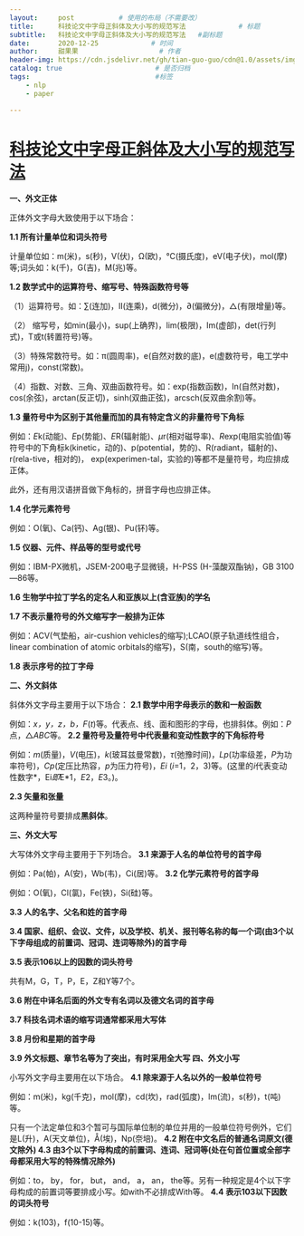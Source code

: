 ```yaml
---
layout:     post           # 使用的布局（不需要改）
title:      科技论文中字母正斜体及大小写的规范写法             # 标题 
subtitle:   科技论文中字母正斜体及大小写的规范写法   #副标题
date:       2020-12-25             # 时间
author:     甜果果                    # 作者
header-img: https://cdn.jsdelivr.net/gh/tian-guo-guo/cdn@1.0/assets/img/post-bg-coffee.jpeg    #背景图片
catalog: true                       # 是否归档
tags:                               #标签
    - nlp
    - paper

---
```


# [科技论文中字母正斜体及大小写的规范写法](https://blog.csdn.net/weibo1230123/article/details/79443359)

**一、外文正体**

正体外文字母大致使用于以下场合：

**1.1 所有计量单位和词头符号**

计量单位如：m(米)，s(秒)，V(伏)，Ω(欧)，℃(摄氏度)，eV(电子伏)，mol(摩)等;词头如：k(千)，G(吉)，M(兆)等。

**1.2 数学式中的运算符号、缩写号、特殊函数符号等**

（1）运算符号。如：∑(连加)，Ⅱ(连乘)，d(微分)，∂(偏微分)，△(有限增量)等。

（2） 缩写号，如min(最小)，sup(上确界)，lim(极限)，Im(虚部)，det(行列式)，T或t(转置符号)等。

（3）特殊常数符号。如：π(圆周率)，e(自然对数的底)，e(虚数符号，电工学中常用j)，const(常数)。

（4）指数、对数、三角、双曲函数符号。如：exp(指数函数)，In(自然对数)，cos(余弦)，arctan(反正切)，sinh(双曲正弦)，arcsch(反双曲余割)等。

**1.3 量符号中为区别于其他量而加的具有特定含义的非量符号下角标**

例如：*E*k(动能)、*E*p(势能)、*E*R(辐射能)、*μ*r(相对磁导率)、*R*exp(电阻实验值)等符号中的下角标k(kinetic，动的)、p(potential，势的)、R(radiant，辐射的)、r(rela-tive，相对的)， exp(experimen-tal，实验的)等都不是量符号，均应排成正体。

此外，还有用汉语拼音做下角标的，拼音字母也应排正体。

**1.4 化学元素符号**

例如：O(氧)、Ca(钙)、Ag(银)、Pu(钚)等。

**1.5 仪器、元件、样品等的型号或代号**

例如：IBM-PX微机，JSEM-200电子显微镜，H-PSS (H-藻酸双酯钠)，GB 3100—86等。

**1.6 生物学中拉丁学名的定名人和亚族以上(含亚族)的学名**

**1.7 不表示量符号的外文缩写字一般排为正体**

例如：ACV(气垫船，air-cushion vehicles的缩写);LCAO(原子轨道线性组合，linear combination of atomic orbitals的缩写)，S(南，south的缩写)等。

**1.8 表示序号的拉丁字母**

**二、外文斜体**

斜体外文字母主要用于以下场合：
**2.1 数学中用字母表示的数和一般函数**

例如：*x，y，z，b，F*(*t*)等。代表点、线、面和图形的字母，也排斜体。例如：*P*点，△*ABC*等。
**2.2 量符号及量符号中代表量和变动性数字的下角标符号**

例如：*m*(质量)，*V*(电压)，*k*(玻耳兹曼常数)，*τ*(弛豫时间)，*Lp*(功率级差，*P*为功率符号)，*Cp*(定压比热容，*p*为压力符号)，*Ei* (*i*=1，2，3)等。(这里的*i*代表变动性数字*，Ei*即*E*1，*E*2，*E*3。)。

  **2.3 矢量和张量**

这两种量符号要排成**黑斜体**。

**三、外文大写**

大写体外文字母主要用于下列场合。
**3.1 来源于人名的单位符号的首字母**

例如：Pa(帕)，A(安)，Wb(韦)，Ci(居)等。
  **3.2 化学元素符号的首字母**

例如：O(氧)，Cl(氯)，Fe(铁)，Si(硅)等。

**3.3 人的名字、父名和姓的首字母**

**3**.**4 国家、组织、会议、文件，以及学校、机关、报刊等名称的每一个词(由3个以下字母组成的前置词、冠词、连词等除外)的首字母**

**3.5 表示106以上的因数的词头符号**

共有M，G，T，P，E，Z和Y等7个。

**3**.**6 附在中译名后面的外文专有名词以及德文名词的首字母**

**3.7 科技名词术语的缩写词通常都采用大写体**

**3**.**8 月份和星期的首字母**

**3.9 外文标题、章节名等为了突出，有时采用全大写
四、外文小写**

小写外文字母主要用在以下场合。
**4.1 除来源于人名以外的一般单位符号**

例如：m(米)，kg(千克)，mol(摩)，cd(坎)，rad(弧度)，lm(流)，s(秒)，t(吨)等。

只有一个法定单位和3个暂可与国际单位制的单位并用的一般单位符号例外，它们是L(升)，A(天文单位)，Å(埃)，Np(奈培)。
  **4.2 附在中文名后的普通名词原文(德文除外)
  4.3 由3个以下字母构成的前置词、连词、冠词等(处在句首位置或全部字母都采用大写的特殊情况除外)**

例如：to， by， for， but， and， a， an， the等。另有一种规定是4个以下字母构成的前置词等要排成小写。如with不必排成With等。
  **4.4 表示103以下因数的词头符号**

例如：k(103)，f(10-15)等。